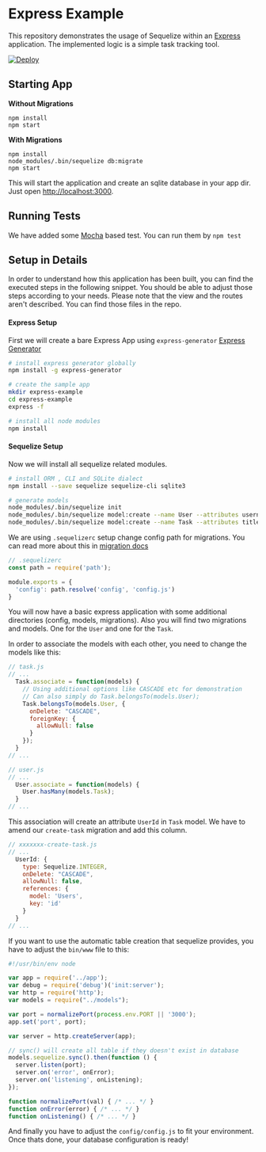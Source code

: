# Express Example

This repository demonstrates the usage of Sequelize within an [Express](https://expressjs.com) application.
The implemented logic is a simple task tracking tool.

[![Deploy](https://www.herokucdn.com/deploy/button.svg)](https://heroku.com/deploy)

## Starting App

**Without Migrations**

```
npm install
npm start
```

**With Migrations**

```
npm install
node_modules/.bin/sequelize db:migrate
npm start
```

This will start the application and create an sqlite database in your app dir.
Just open [http://localhost:3000](http://localhost:3000).

## Running Tests

We have added some [Mocha](https://mochajs.org) based test. You can run them by `npm test`


## Setup in Details

In order to understand how this application has been built, you can find the
executed steps in the following snippet. You should be able to adjust those
steps according to your needs. Please note that the view and the routes aren't
described. You can find those files in the repo.

#### Express Setup

First we will create a bare Express App using `express-generator` [Express Generator](https://expressjs.com/en/starter/generator.html)
```bash
# install express generator globally
npm install -g express-generator

# create the sample app
mkdir express-example
cd express-example
express -f

# install all node modules
npm install
```

#### Sequelize Setup

Now we will install all sequelize related modules.

```bash
# install ORM , CLI and SQLite dialect
npm install --save sequelize sequelize-cli sqlite3

# generate models
node_modules/.bin/sequelize init
node_modules/.bin/sequelize model:create --name User --attributes username:string
node_modules/.bin/sequelize model:create --name Task --attributes title:string
```

We are using `.sequelizerc` setup change config path for migrations. You can read more about this in [migration docs](http://docs.sequelizejs.com/manual/tutorial/migrations.html#the-sequelizerc-file)

```js
// .sequelizerc
const path = require('path');

module.exports = {
  'config': path.resolve('config', 'config.js')
}
```

You will now have a basic express application with some additional directories
(config, models, migrations). Also you will find two migrations and models.
One for the `User` and one for the `Task`.

In order to associate the models with each other, you need to change the models
like this:

```js
// task.js
// ...
  Task.associate = function(models) {
    // Using additional options like CASCADE etc for demonstration
    // Can also simply do Task.belongsTo(models.User);
    Task.belongsTo(models.User, {
      onDelete: "CASCADE",
      foreignKey: {
        allowNull: false
      }
    });
  }
// ...
```

```js
// user.js
// ...
  User.associate = function(models) {
    User.hasMany(models.Task);
  }
// ...
```

This association will create an attribute `UserId` in `Task` model. We have to amend our `create-task` migration and add this column.

```js
// xxxxxxx-create-task.js
// ...
  UserId: {
    type: Sequelize.INTEGER,
    onDelete: "CASCADE",
    allowNull: false,
    references: {
      model: 'Users',
      key: 'id'
    }
  }
// ...
```

If you want to use the automatic table creation that sequelize provides,
you have to adjust the `bin/www` file to this:

```js
#!/usr/bin/env node

var app = require('../app');
var debug = require('debug')('init:server');
var http = require('http');
var models = require("../models");

var port = normalizePort(process.env.PORT || '3000');
app.set('port', port);

var server = http.createServer(app);

// sync() will create all table if they doesn't exist in database
models.sequelize.sync().then(function () {
  server.listen(port);
  server.on('error', onError);
  server.on('listening', onListening);
});

function normalizePort(val) { /* ... */ }
function onError(error) { /* ... */ }
function onListening() { /* ... */ }
```

And finally you have to adjust the `config/config.js` to fit your environment.
Once thats done, your database configuration is ready!
